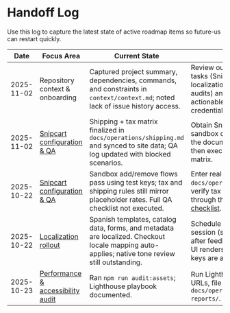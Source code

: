 # Handoff Log

Use this log to capture the latest state of active roadmap items so future-us can restart quickly.

| Date | Focus Area | Current State | Next Step | Blockers |
| --- | --- | --- | --- | --- |
| 2025-11-02 | Repository context & onboarding | Captured project summary, dependencies, commands, and constraints in `context/context.md`; noted lack of issue history access. | Review outstanding Phase 3 tasks (Snipcart config, localization QA, analytics audits) and determine actionable work once credentials are available. | Snipcart sandbox keys and Plausible domain setup still pending. |
| 2025-11-02 | [Snipcart configuration & QA](../operations/snipcart-setup.md) | Shipping + tax matrix finalized in `docs/operations/shipping.md` and synced to site data; QA log updated with blocked scenarios. | Obtain Snipcart + PayPal sandbox credentials, apply the documented settings, then execute the full test matrix. | No sandbox API keys yet; checkout scripts stay disabled. |
| 2025-10-22 | [Snipcart configuration & QA](../operations/snipcart-setup.md) | Sandbox add/remove flows pass using test keys; tax and shipping rules still mirror placeholder rates. Full QA checklist not executed. | Enter real shipping tiers from `docs/operations/shipping.md`, verify tax regions, then run through the [checkout QA checklist](../operations/qa-checklist.md). | Waiting on ourselves to finalize shipping rate assumptions. |
| 2025-10-22 | [Localization rollout](../operations/localization.md) | Spanish templates, catalog data, forms, and metadata are localized. Checkout locale mapping auto-applies; native tone review still outstanding. | Schedule a bilingual review session (self-arranged) and, after feedback, verify Snipcart UI renders in Spanish once keys are active. | Need to line up time with a native speaker. |
| 2025-10-23 | [Performance & accessibility audit](../design/accessibility-review.md) | Ran `npm run audit:assets`; Lighthouse playbook documented. | Run Lighthouse across target URLs, file remediation tasks in `docs/operations/performance-reports/`. | Waiting on local Chrome/Lighthouse setup with Snipcart scripts enabled. |
